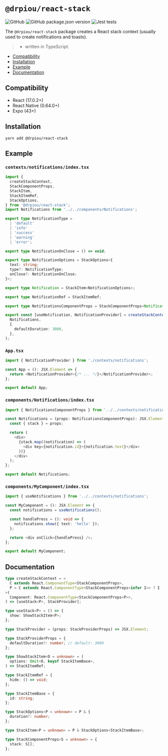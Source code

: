# `@drpiou/react-stack`

![GitHub](https://img.shields.io/github/license/drpiou/react-stack)
![GitHub package.json version](https://img.shields.io/github/package-json/v/drpiou/react-stack)
![Jest tests](https://img.shields.io/badge/stage-experimental-important)

The `@drpiou/react-stack` package creates a React stack context (usually used to create notifications and toasts).

> - written in TypeScript.

<!--ts-->

- [Compatibility](#compatibility)
- [Installation](#installation)
- [Example](#example)
- [Documentation](#documentation)

<!--te-->

## Compatibility

- React (17.0.2+)
- React Native (0.64.0+)
- Expo (43+)

## Installation

```shell
yarn add @drpiou/react-stack
```

## Example

### `contexts/notifications/index.tsx`

```typescript jsx
import {
  createStackContext,
  StackComponentProps,
  StackItem,
  StackItemRef,
  StackOptions,
} from '@drpiou/react-stack';
import Notifications from '../../components/Notifications';

export type NotificationType =
  | 'default'
  | 'info'
  | 'success'
  | 'warning'
  | 'error';

export type NotificationOnClose = () => void;

export type NotificationOptions = StackOptions<{
  text: string;
  type?: NotificationType;
  onClose?: NotificationOnClose;
}>;

export type Notification = StackItem<NotificationOptions>;

export type NotificationRef = StackItemRef;

export type NotificationsComponentProps = StackComponentProps<Notification>;

export const [useNotification, NotificationProvider] = createStackContext(
  Notifications,
  {
    defaultDuration: 3000,
  },
);
```

### `App.tsx`

```typescript jsx
import { NotificationProvider } from './contexts/notifications';

const App = (): JSX.Element => {
  return <NotificationProvider>{/* ... */}</NotificationProvider>;
};

export default App;
```

### `components/Notifications/index.tsx`

```typescript jsx
import { NotificationsComponentProps } from '../../contexts/notifications';

const Notifications = (props: NotificationsComponentProps): JSX.Element => {
  const { stack } = props;

  return (
    <div>
      {stack.map((notification) => (
        <div key={notification.id}>{notification.text}</div>
      ))}
    </div>
  );
};

export default Notifications;
```

### `components/MyComponent/index.tsx`

```typescript jsx
import { useNotifications } from '../../contexts/notifications';

const MyComponent = (): JSX.Element => {
  const notifications = useNotifications();

  const handlePress = (): void => {
    notifications.show({ text: 'hello' });
  };

  return <div onClick={handlePress} />;
};

export default MyComponent;
```

## Documentation

```typescript
type createStackContext = <
  C extends React.ComponentType<StackComponentProps>,
  P = C extends React.ComponentType<StackComponentProps<infer I>> ? I : never,
>(
  Component: React.ComponentType<StackComponentProps<P>>,
) => [useStack<P>, StackProvider];

type useStack<P> = () => {
  show: ShowStackItem<P>;
};

type StackProvider = (props: StackProviderProps) => JSX.Element;

type StackProviderProps = {
  defaultDuration?: number; // default: 3000
};

type ShowStackItem<O = unknown> = (
  options: Omit<O, keyof StackItemBase>,
) => StackItemRef;

type StackItemRef = {
  hide: () => void;
};

type StackItemBase = {
  id: string;
};

type StackOptions<P = unknown> = P & {
  duration?: number;
};

type StackItem<P = unknown> = P & StackOptions<StackItemBase>;

type StackComponentProps<S = unknown> = {
  stack: S[];
};
```
